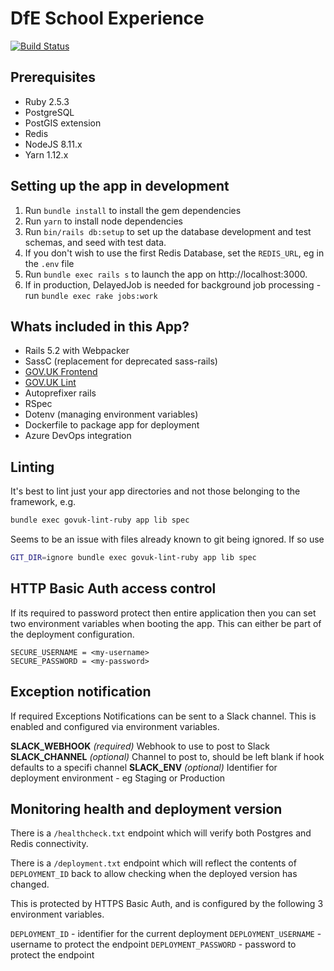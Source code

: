 # DfE School Experience
 
[![Build Status](https://dfe-ssp.visualstudio.com/School-Experience/_apis/build/status/School-Experience-CI?branchName=master)](https://dfe-ssp.visualstudio.com/School-Experience/_build/latest?definitionId=33&branchName=master)
  
## Prerequisites

- Ruby 2.5.3
- PostgreSQL
- PostGIS extension
- Redis
- NodeJS 8.11.x
- Yarn 1.12.x

## Setting up the app in development

1. Run `bundle install` to install the gem dependencies
2. Run `yarn` to install node dependencies
3. Run `bin/rails db:setup` to set up the database development and test schemas, and seed with test data.
4. If you don't wish to use the first Redis Database, set the `REDIS_URL`, eg in the `.env` file
5. Run `bundle exec rails s` to launch the app on http://localhost:3000.
6. If in production, DelayedJob is needed for background job processing - run `bundle exec rake jobs:work`

## Whats included in this App?

- Rails 5.2 with Webpacker
- SassC (replacement for deprecated sass-rails)
- [GOV.UK Frontend](https://github.com/alphagov/govuk-frontend)
- [GOV.UK Lint](https://github.com/alphagov/govuk-lint)
- Autoprefixer rails
- RSpec
- Dotenv (managing environment variables)
- Dockerfile to package app for deployment
- Azure DevOps integration

## Linting

It's best to lint just your app directories and not those belonging to the framework, e.g.

```bash
bundle exec govuk-lint-ruby app lib spec
```

Seems to be an issue with files already known to git being ignored. If so use

```bash
GIT_DIR=ignore bundle exec govuk-lint-ruby app lib spec
```

## HTTP Basic Auth access control

If its required to password protect then entire application then you can set two
environment variables when booting the app. This can either be part of the 
deployment configuration.

```
SECURE_USERNAME = <my-username>
SECURE_PASSWORD = <my-password>
```

## Exception notification

If required Exceptions Notifications can be sent to a Slack channel. This is 
enabled and configured via environment variables.

**SLACK_WEBHOOK** _(required)_ Webhook to use to post to Slack
**SLACK_CHANNEL** _(optional)_ Channel to post to, should be left blank if hook defaults to a specifi channel
**SLACK_ENV** _(optional)_ Identifier for deployment environment - eg Staging or Production

## Monitoring health and deployment version

There is a `/healthcheck.txt` endpoint which will verify both Postgres and 
Redis connectivity.

There is a `/deployment.txt` endpoint which will reflect the contents of 
`DEPLOYMENT_ID` back to allow checking when the deployed version has changed.

This is protected by HTTPS Basic Auth, and is configured by the following 3 
environment variables.

`DEPLOYMENT_ID` - identifier for the current deployment
`DEPLOYMENT_USERNAME` - username to protect the endpoint
`DEPLOYMENT_PASSWORD` - password to protect the endpoint
